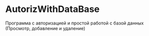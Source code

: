 # AutorizWithDataBase 
Программа с авторизацией и простой работой с базой данных (Просмотр, добавление и удаление)
